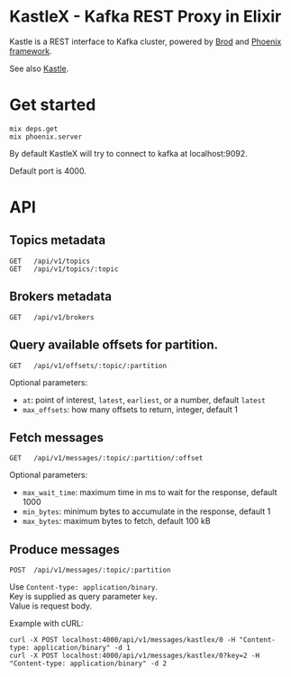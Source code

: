 # KastleX - Kafka REST Proxy in Elixir
Kastle is a REST interface to Kafka cluster, powered by [Brod](https://github.com/klarna/brod) and [Phoenix framework](http://www.phoenixframework.org/).

See also [Kastle](https://github.com/klarna/kastle).

# Get started

    mix deps.get
    mix phoenix.server

By default KastleX will try to connect to kafka at localhost:9092.

Default port is 4000.

# API

## Topics metadata

    GET   /api/v1/topics
    GET   /api/v1/topics/:topic

## Brokers metadata

    GET   /api/v1/brokers

## Query available offsets for partition.

    GET   /api/v1/offsets/:topic/:partition

Optional parameters:
  * `at`: point of interest, `latest`, `earliest`, or a number, default `latest`
  * `max_offsets`: how many offsets to return, integer, default 1

## Fetch messages

    GET   /api/v1/messages/:topic/:partition/:offset

Optional parameters:
  * `max_wait_time`: maximum time in ms to wait for the response, default 1000
  * `min_bytes`: minimum bytes to accumulate in the response, default 1
  * `max_bytes`: maximum bytes to fetch, default 100 kB

## Produce messages

    POST  /api/v1/messages/:topic/:partition

Use `Content-type: application/binary`.  
Key is supplied as query parameter `key`.  
Value is request body.  

Example with cURL:

    curl -X POST localhost:4000/api/v1/messages/kastlex/0 -H "Content-type: application/binary" -d 1
    curl -X POST localhost:4000/api/v1/messages/kastlex/0?key=2 -H "Content-type: application/binary" -d 2
